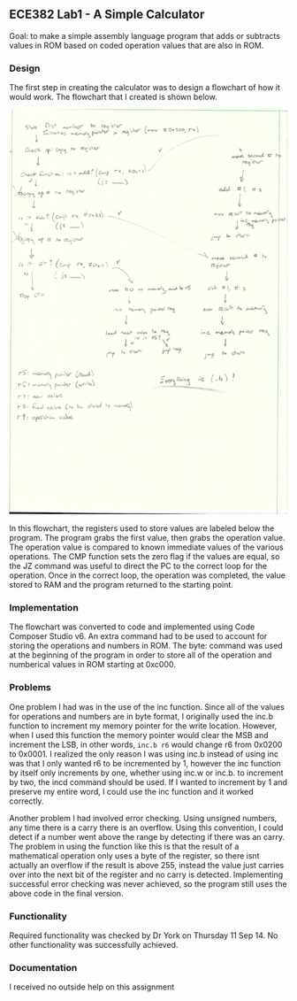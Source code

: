 ## ECE382 Lab1 - A Simple Calculator

Goal: to make a simple assembly language program that adds or subtracts values in ROM based on coded operation values that are also in ROM.

### Design

The first step in creating the calculator was to design a flowchart of how it would work. The flowchart that I created is shown below.

![alt text](https://raw.githubusercontent.com/ChrisMKiernan/ECE382_Lab1/master/Lab1Flowchart.jpg "The flowchart of basic functionality of my program")

In this flowchart, the registers used to store values are labeled below the program. The program grabs the first value, then grabs the operation value. The operation value is compared to known immediate values of the various operations. The CMP function sets the zero flag if the values are equal, so the JZ command was useful to direct the PC to the correct loop for the operation. Once in the correct loop, the operation was completed, the value stored to RAM and the program returned to the starting point.

### Implementation

The flowchart was converted to code and implemented using Code Composer Studio v6. An extra command had to be used to account for storing the operations and numbers in ROM. The byte: command was used at the beginning of the program in order to store all of the operation and numberical values in ROM starting at 0xc000. 

### Problems

One problem I had was in the use of the inc function. Since all of the values for operations and numbers are in byte format, I originally used the inc.b function to increment my memory pointer for the write location. However, when I used this function the memory pointer would clear the MSB and increment the LSB, in other words, `inc.b r6` would change r6 from 0x0200 to 0x0001. I realized the only reason I was using inc.b instead of using inc was that I only wanted r6 to be incremented by 1, however the inc function by itself only increments by one, whether using inc.w or inc.b. to increment by two, the incd command should be used. If I wanted to increment by 1 and preserve my entire word, I could use the inc function and it worked correctly.

Another problem I had involved error checking. Using unsigned numbers, any time there is a carry there is an overflow. Using this convention, I could detect if a number went above the range by detecting if there was an carry. The problem in using the function like this is that the result of a mathematical operation only uses a byte of the register, so there isnt actually an overflow if the result is above 255, instead the value just carries over into the next bit of the register and no carry is detected. Implementing successful error checking was never achieved, so the program still uses the above code in the final version.

### Functionality

Required functionality was checked by Dr York on Thursday 11 Sep 14. No other functionality was successfully achieved. 

### Documentation

I received no outside help on this assignment

